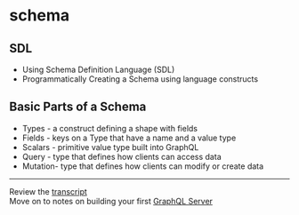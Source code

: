 # schema

## SDL
- Using Schema Definition Language (SDL)
- Programmatically Creating a Schema using language constructs

## Basic Parts of a Schema

- Types - a construct defining a shape with fields
- Fields - keys on a Type that have a name and a value type
- Scalars  - primitive value type built into GraphQL
- Query - type that defines how clients can access data
- Mutation- type that defines how clients can modify or create data

---
Review the [transcript](../05-transcripts/01-schemas.txt)  
Move on to notes on building your first [GraphQL Server](02-graphql-server.md)